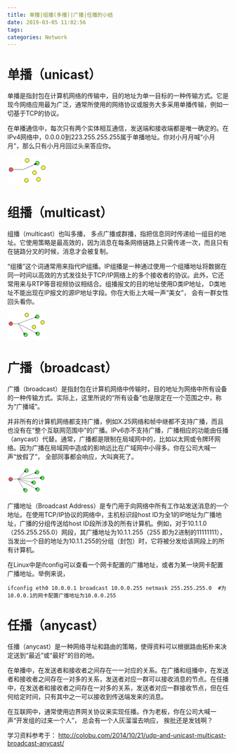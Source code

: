 ```yaml
---
title: 单播|组播(多播)|广播|任播的小结
date: 2019-03-05 11:02:56
tags:
categories: Network
---
```


# 单播（unicast）

单播是指封包在计算机网络的传输中，目的地址为单一目标的一种传输方式。它是现今网络应用最为广泛，通常所使用的网络协议或服务大多采用单播传输，例如一切基于TCP的协议。

在单播通信中，每次只有两个实体相互通信，发送端和接收端都是唯一确定的。在IPv4网络中，0.0.0.0到223.255.255.255属于单播地址。你对小月月喊“小月月”，那么只有小月月回过头来答应你。

![](/images/network_unicast_1_1.png)

# 组播（multicast）

组播（multicast）也叫多播， 多点广播或群播，指把信息同时传递给一组目的地址。它使用策略是最高效的，因为消息在每条网络链路上只需传递一次，而且只有在链路分叉的时候，消息才会被复制。

“组播”这个词通常用来指代IP组播。IP组播是一种通过使用一个组播地址将数据在同一时间以高效的方式发往处于TCP/IP网络上的多个接收者的协议。此外，它还常用来与RTP等音视频协议相结合。组播报文的目的地址使用D类IP地址， D类地址不能出现在IP报文的源IP地址字段。你在大街上大喊一声“美女”， 会有一群女性回头看你。

![](/images/network_multicast_1_1.png)

# 广播（broadcast）

广播（broadcast）是指封包在计算机网络中传输时，目的地址为网络中所有设备的一种传输方式。实际上，这里所说的“所有设备”也是限定在一个范围之中，称为“广播域”。

并非所有的计算机网络都支持广播，例如X.25网络和帧中继都不支持广播，而且也没有在“整个互联网范围中”的广播。IPv6亦不支持广播，广播相应的功能由任播（anycast）代替。通常，广播都是限制在局域网中的，比如以太网或令牌环网络。因为广播在局域网中造成的影响远比在广域网中小得多。你在公司大喊一声“放假了”， 全部同事都会响应，大叫爽死了。

![](/images/network_broadcast_1_1.png)

广播地址（Broadcast Address）是专门用于向网络中所有工作站发送消息的一个地址。在使用TCP/IP协议的网络中，主机标识段host ID为全1的IP地址为广播地址，广播的分组传送给host ID段所涉及的所有计算机。例如，对于10.1.1.0（255.255.255.0）网段，其广播地址为10.1.1.255（255 即为2进制的11111111），当发出一个目的地址为10.1.1.255的分组（封包）时，它将被分发给该网段上的所有计算机。

在Linux中是ifconfig可以查看一个网卡配置的广播地址，或者为某一块网卡配置广播地址。举例来说，

    ifconfig eth0 10.0.0.1 broadcast 10.0.0.255 netmask 255.255.255.0  #为10.0.0.1的网卡配置广播地址为10.0.0.255

# 任播（anycast）

任播（anycast）是一种网络寻址和路由的策略，使得资料可以根据路由拓朴来决定送到“最近”或“最好”的目的地。

在单播中，在发送者和接收者之间存在一一对应的关系。在广播和组播中，在发送者和接收者之间存在一对多的关系，发送者对应一群可以接收消息的节点。在任播中，在发送者和接收者之间存在一对多的关系，发送者对应一群接收节点，但在任何给定时间，只有其中之一可以接收到传送端发来的消息。

在互联网中，通常使用边界网关协议来实现任播。作为老板，你在公司大喊一声“开发组的过来一个人”， 总会有一个人灰溜溜去响应， 挨批还是发钱啊？

学习资料参考于：
http://colobu.com/2014/10/21/udp-and-unicast-multicast-broadcast-anycast/
